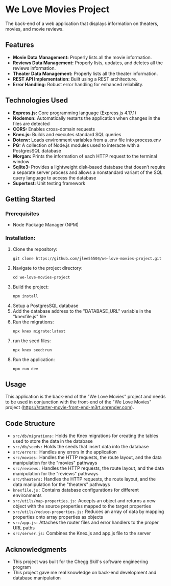 # We Love Movies Project
The back-end of a web application that displays information on theaters, movies, and movie reviews.

## Features

  - **Movie Data Management:** Properly lists all the movie information.
  - **Reviews Data Management:** Properly lists, updates, and deletes all the reviews information. 
  - **Theater Data Management:** Properly lists all the theater information.
  - **REST API Implementation:** Built using a REST architecture.
  - **Error Handling:** Robust error handling for enhanced reliability.

## Technologies Used

  * **Express.js:** Core programming language (Express.js 4.17.1)
  * **Nodemon:** Automatically restarts the application when changes in the files are detected
  * **CORS:** Enables cross-domain requests
  * **Knex.js:** Builds and executes standard SQL queries  
  * **Dotenv:** Loads environment variables from a .env file into process.env
  * **PG:** A collection of Node.js modules used to interacte with a PostgresSQL database
  * **Morgan:** Prints the information of each HTTP request to the terminal window 
  * **Sqlite3:** Provides a lightweight disk-based database that doesn’t require a separate server process and allows a nonstandard variant of the SQL query language to access the database
  * **Supertest:** Unit testing framework

## Getting Started

### Prerequisites
 - Node Package Manager (NPM)

 ### Installation:

  1. Clone the repository:
     ```
     git clone https://github.com/jlee55504/we-love-movies-project.git
     ```
  2. Navigate to the project directory:
     ```
     cd we-love-movies-project
     ```
  3. Build the project:
     ```
     npm install
     ```
  4. Setup a PostgresSQL database
  5. Add the database address to the "DATABASE_URL" variable in the "knexfile.js" file
  6. Run the migrations:
     ```
     npx knex migrate:latest
     ```
  7. run the seed files:
     ```
     npx knex seed:run
     ```
  8. Run the application:
     ```
     npm run dev
     ```

## Usage

This application is the back-end of the "We Love Movies" project and needs to be used in conjunction with the front-end of the "We Love Movies" project (https://starter-movie-front-end-m3rt.onrender.com).

## Code Structure

  - ``src/db/migrations:`` Holds the Knex migrations for creating the tables used to store the data in the database
  - ``src/db/seeds:`` Holds the seeds that insert data into the database
  - ``src/errors:`` Handles any errors in the application
  - ``src/movies:`` Handles the HTTP requests, the route layout, and the data manipulation for the "movies" pathways
  - ``src/reviews:`` Handles the HTTP requests, the route layout, and the data manipulation for the "reviews" pathways
  - ``src/theaters:`` Handles the HTTP requests, the route layout, and the data manipulation for the "theaters" pathways
  - ``knexfile.js:`` Contains database configurations for different environments
  - ``src/utils/map-properties.js:`` Accepts an object and returns a new object with the source properties mapped to the target properties
  - ``src/utils/reduce-properties.js:`` Reduces an array of data by mapping properties onto array properties as objects
  - ``src/app.js:`` Attaches the router files and error handlers to the proper URL paths
  - ``src/server.js:`` Combines the Knex.js and app.js file to the server

## Acknowledgments
  - This project was built for the Chegg Skill's software engineering program
  - This project gave me real knowledge on back-end development and database manipulation
